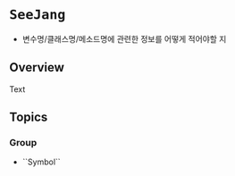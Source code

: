 # ``SeeJang``

- 변수명/클래스명/메소드명에 관련한 정보를 어떻게 적어야할 지

## Overview

<!--@START_MENU_TOKEN@-->Text<!--@END_MENU_TOKEN@-->

## Topics

### <!--@START_MENU_TOKEN@-->Group<!--@END_MENU_TOKEN@-->

- <!--@START_MENU_TOKEN@-->``Symbol``<!--@END_MENU_TOKEN@-->

